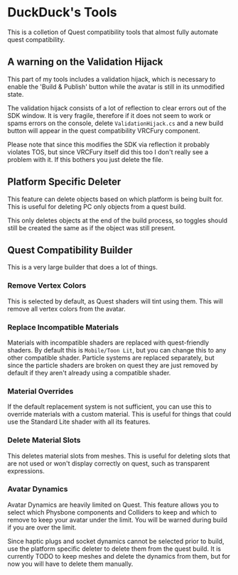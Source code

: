 # DuckDuck's Tools
This is a colletion of Quest compatibility tools that almost fully automate quest compatibility.

## A warning on the Validation Hijack
This part of my tools includes a validation hijack, which is necessary to enable the 'Build & Publish' button while the avatar is still in its unmodified state.

The validation hijack consists of a lot of reflection to clear errors out of the SDK window. It is very fragile, therefore if it does not seem to work or spams errors on the console, delete `ValidationHijack.cs` and a new build button will appear in the quest compatibility VRCFury component.

Please note that since this modifies the SDK via reflection it probably violates TOS, but since VRCFury itself did this too I don't really see a problem with it. If this bothers you just delete the file.

## Platform Specific Deleter
This feature can delete objects based on which platform is being built for. This is useful for deleting PC only objects from a quest build.

This only deletes objects at the end of the build process, so toggles should still be created the same as if the object was still present.

## Quest Compatibility Builder
This is a very large builder that does a lot of things.

### Remove Vertex Colors
This is selected by default, as Quest shaders will tint using them. This will remove all vertex colors from the avatar.

### Replace Incompatible Materials
Materials with incompatible shaders are replaced with quest-friendly shaders. By default this is `Mobile/Toon Lit`, but you can change this to any other compatible shader. Particle systems are replaced separately, but since the particle shaders are broken on quest they are just removed by default if they aren't already using a compatible shader.

### Material Overrides
If the default replacement system is not sufficient, you can use this to override materials with a custom material. This is useful for things that could use the Standard Lite shader with all its features.

### Delete Material Slots
This deletes material slots from meshes. This is useful for deleting slots that are not used or won't display correctly on quest, such as transparent expressions.

### Avatar Dynamics
Avatar Dynamics are heavily limited on Quest. This feature allows you to select which Physbone components and Colliders to keep and which to remove to keep your avatar under the limit. You will be warned during build if you are over the limit.

Since haptic plugs and socket dynamics cannot be selected prior to build, use the platform specific deleter to delete them from the quest build. It is currently TODO to keep meshes and delete the dynamics from them, but for now you will have to delete them manually.